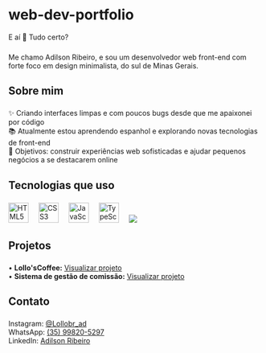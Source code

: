 # web-dev-portfolio
E aí 👋 Tudo certo?</h1>

###

<p align="left">Me chamo Adilson Ribeiro, e sou um desenvolvedor web front-end com forte foco em design minimalista, do sul de Minas Gerais.</p>

###

<h2 align="left">Sobre mim</h2>

###

<p align="left">
✨ Criando interfaces limpas e com poucos bugs desde que me apaixonei por código<br>
📚 Atualmente estou aprendendo espanhol e explorando novas tecnologias de front-end<br>
🎯 Objetivos: construir experiências web sofisticadas e ajudar pequenos negócios a se destacarem online<br>

###

<h2 align="left">Tecnologias que uso</h2>

###

<div align="left">
  <img src="https://cdn.jsdelivr.net/gh/devicons/devicon/icons/html5/html5-original.svg" height="40" alt="HTML5" />
  <img width="12" />
  <img src="https://cdn.jsdelivr.net/gh/devicons/devicon/icons/css3/css3-original.svg" height="40" alt="CSS3" />
  <img width="12" />
  <img src="https://cdn.jsdelivr.net/gh/devicons/devicon/icons/javascript/javascript-original.svg" height="40" alt="JavaScript" />
  <img width="12" />
  <img src="https://cdn.jsdelivr.net/gh/devicons/devicon/icons/typescript/typescript-original.svg" height="40" alt="TypeScript" />
  <img width="12" />
  <img src="https://cdn.jsdelivr.net/gh/devicon
</div>

###

<h2 align="left">Projetos</h2>

###

<p align="left">
  • <strong>Lollo'sCoffee:</strong> <a href="https://sage-conkies-505432.netlify.app/#menu" target="_blank">Visualizar projeto</a><br>
  • <strong>Sistema de gestão de comissão:</strong> <a href="https://clever-meringue-736574.netlify.app/" target="_blank">Visualizar projeto</a>
</p>

###

<h2 align="left">Contato</h2>

###

<p align="left">
  Instagram: <a href="https://instagram.com/Lollobr_ad" target="_blank">@Lollobr_ad</a><br>
  WhatsApp: <a href="https://wa.me/5535998205297" target="_blank">(35) 99820-5297</a><br>
  LinkedIn: <a href="https://www.linkedin.com/in/adilson-ribeiro-7a088125a" target="_blank">Adilson Ribeiro</a>
</p>
